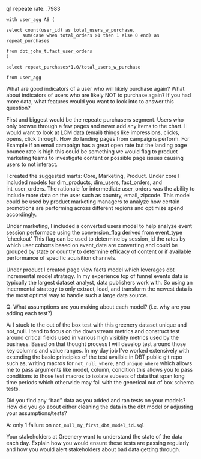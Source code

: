 q1 repeate rate: .7983
```
with user_agg AS (

select count(user_id) as total_users_w_purchase,
      sum(case when total_orders >1 then 1 else 0 end) as repeat_purchases

from dbt_john_t.fact_user_orders
)

select repeat_purchases*1.0/total_users_w_purchase

from user_agg
```

What are good indicators of a user who will likely purchase again? What about indicators of users who are likely NOT to purchase again? If you had more data, what features would you want to look into to answer this question?

First and biggest would be the repeate purchasers segment.  Users who only browse through a few pages and never add any items to the chart.  I would want to look at LCM data (email) things like impressions, clicks, opens, click through.  How do landing pages from campaigns perform.  For Example if an email campaign has a great open rate but the landing page bounce rate is high this could be something we would flag to product marketing teams to investigate content or possible page issues causing users to not interact.

I created the suggested marts: Core, Marketing, Product.
Under core I included models for dim_products, dim_users, fact_orders, and int_user_orders.  The rationale for intermediate user_orders was the ability to include more data on the user such as country, email, zipcode.  This model could be used by product marketing managers to analyze how certain promotions are performing across different regions and optimize spend accordingly. 

Under marketing, I included a converted users model to help analyze event session performace using the conversion_flag derived from event_type 'checkout'  This flag can be used to determine by session_id the rates by which user cohorts based on event_date are converting and could be grouped by state or country to determine efficacy of content or if available performance of specific aquisition channels.

Under product I created page view facts model which leverages dbt incremental model strategy.  In my experience top of funnel events data is typically the largest dataset analyst, data publishers work with.  So using an incermental strategy to only extract, load, and transform the newest data is the most optimal way to handle such a large data source.

Q: What assumptions are you making about each model? (i.e. why are you adding each test?)

A: I stuck to the out of the box test with this greenery dataset unique and not_null. I tend to focus on the downstream metrics and construct test around critical fields used in various high visiblity metrics used by the business.  Based on that thought process I will develop test around those key columns and value ranges.  In my day job I've worked extensively with extending the basic principles of the test availble in DBT public git repo such as,  writing macros for `not_null_where`, and `unique_where` which allows me to pass arguments like model, column, condition this allows you to pass conditions to those test macros to isolate subsets of data that span long time periods which otherwide may fail with the generical out of box schema tests.

Did you find any “bad” data as you added and ran tests on your models? How did you go about either cleaning the data in the dbt model or adjusting your assumptions/tests?

A: only 1 failure on `not_null_my_first_dbt_model_id.sql`


Your stakeholders at Greenery want to understand the state of the data each day. Explain how you would ensure these tests are passing regularly and how you would alert stakeholders about bad data getting through.